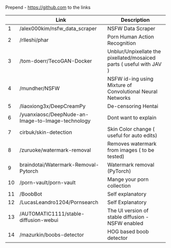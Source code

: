 Prepend - https://github.com to the links 

|| Link      | Description |
|--------| ----------- | ----------- |
|1| /alex000kim/nsfw_data_scraper | NSFW Data Scraper       |
|2| /rlleshi/phar   |  Porn Human Action Recognition        |
|3|/tom-doerr/TecoGAN-Docker|Unblur/Unpixellate the pixellated/mosaiced parts ( useful with JAV )|
|4|  /mundher/NSFW   |   NSFW id-ing using Mixture of Convolutional Neural Networks        |
|5|/liaoxiong3x/DeepCreamPy| De-censoring Hentai | 
|6|  /yuanxiaosc/DeepNude-an-Image-to-Image-technology   | Dont want to explain       |
|7|   cirbuk/skin-detection  |   Skin Color change ( useful for auto edits)        |
|8|  /zuruoke/watermark-removal   |  Removes watermark from images ( to be tested)         |
|9|  braindotai/Watermark-Removal-Pytorch   |    Watermark removal (PyTorch)       |
|10| /porn-vault/porn-vault    |  Mange your porn collection         |
|11| /BoobBot   |    Self explanatory       |
|12| /LucasLeandro1204/Pornsearch  |   Self Explanatory        |
|13|/AUTOMATIC1111/stable-diffusion-webui|The UI version of stable diffusion - NSFW enabled|
|14| /mazurkin/boobs-detector |HOG based boob detector|

